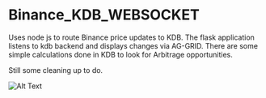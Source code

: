 # Binance_KDB_WEBSOCKET

Uses node js to route Binance price updates to KDB.
The flask application listens to kdb backend and displays changes via AG-GRID.
There are some simple calculations done in KDB to look for Arbitrage opportunities.

Still some cleaning up to do.

![Alt Text](https://gfycat.com/EvilOrneryArieltoucan)
